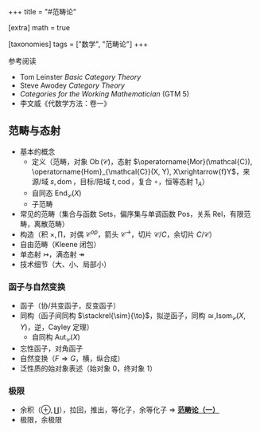 +++
title = "#范畴论"

[extra]
math = true

[taxonomies]
tags = ["数学", "范畴论"]
+++

参考阅读
* Tom Leinster *Basic Category Theory*
* Steve Awodey *Category Theory*
* *Categories for the Working Mathematician* (GTM 5)
* 李文威《代数学方法：卷一》

## 范畴与态射
- 基本的概念
	- 定义（范畴，对象 $\operatorname{Ob}(\mathcal{C})$，态射 $\operatorname{Mor}(\mathcal{C}), \operatorname{Hom}_{\mathcal{C}}(X, Y), X\xrightarrow{f}Y$，来源/域 $s, \operatorname{dom}$，目标/陪域 $t, \operatorname{cod}$，复合 $\circ$，恒等态射 $1_A$）
	- 自同态 $\operatorname{End}_{\mathcal{C}}(X)$
	- 子范畴
- 常见的范畴（集合与函数 $\mathrm{Sets}$，偏序集与单调函数 $\mathrm{Pos}$，关系 $\mathrm{Rel}$，有限范畴，离散范畴）
- 构造（积 $\times, \prod$，对偶 $\mathcal{C}^{op}$，箭头 $\mathcal{C}^\to$，切片 $\mathcal{C}/C$，余切片 $C/\mathcal{C}$）
- 自由范畴（Kleene 闭包）
- 单态射 $\rightarrowtail$，满态射 $\twoheadrightarrow$
- 技术细节（大、小、局部小）

### 函子与自然变换
- 函子（协/共变函子，反变函子）
- 同构（函子间同构 $\stackrel{\sim}{\to}$，拟逆函子，同构 $\cong, \operatorname{Isom}_{\mathcal{C}}(X, Y)$，逆，Cayley 定理）
	- 自同构 $\operatorname{Aut}_{\mathcal{C}}(X)$
- 忘性函子，对角函子
- 自然变换（$F\Longrightarrow G$，横，纵合成）
- 泛性质的始对象表述（始对象 $0$，终对象 $1$）

### 极限
- 余积（$\oplus, \coprod$），拉回，推出，等化子，余等化子 ⇒ [**范畴论（一）**](/posts/category-theory-p1/)
- 极限，余极限
